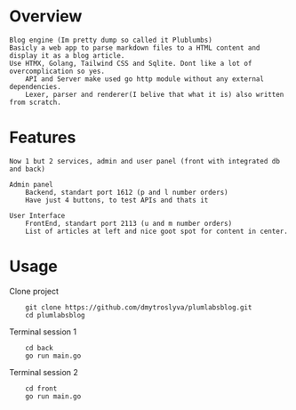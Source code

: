 # Overview
    Blog engine (Im pretty dump so called it Plublumbs)
    Basicly a web app to parse markdown files to a HTML content and display it as a blog article.
    Use HTMX, Golang, Tailwind CSS and Sqlite. Dont like a lot of overcomplication so yes.
        API and Server make used go http module without any external dependencies.
        Lexer, parser and renderer(I belive that what it is) also written from scratch.

# Features
    
    Now 1 but 2 services, admin and user panel (front with integrated db and back)

    Admin panel
        Backend, standart port 1612 (p and l number orders)
        Have just 4 buttons, to test APIs and thats it

    User Interface 
        FrontEnd, standart port 2113 (u and m number orders)
        List of articles at left and nice goot spot for content in center.

# Usage

Clone project
```
    git clone https://github.com/dmytroslyva/plumlabsblog.git
    cd plumlabsblog
```

Terminal session 1
```
    cd back
    go run main.go
```

Terminal session 2
```
    cd front
    go run main.go
```



